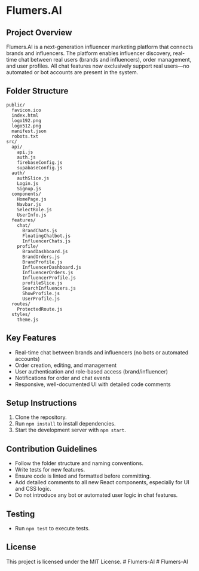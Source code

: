 # Flumers.AI

## Project Overview
Flumers.AI is a next-generation influencer marketing platform that connects brands and influencers. The platform enables influencer discovery, real-time chat between real users (brands and influencers), order management, and user profiles. All chat features now exclusively support real users—no automated or bot accounts are present in the system.

## Folder Structure
```
public/
  favicon.ico
  index.html
  logo192.png
  logo512.png
  manifest.json
  robots.txt
src/
  api/
    api.js
    auth.js
    firebaseConfig.js
    supabaseConfig.js
  auth/
    authSlice.js
    Login.js
    Signup.js
  components/
    HomePage.js
    Navbar.js
    SelectRole.js
    UserInfo.js
  features/
    chat/
      BrandChats.js
      FloatingChatbot.js
      InfluencerChats.js
    profile/
      BrandDashboard.js
      BrandOrders.js
      BrandProfile.js
      InfluencerDashboard.js
      InfluencerOrders.js
      InfluencerProfile.js
      profileSlice.js
      SearchInfluencers.js
      ShowProfile.js
      UserProfile.js
  routes/
    ProtectedRoute.js
  styles/
    theme.js
```

## Key Features
- Real-time chat between brands and influencers (no bots or automated accounts)
- Order creation, editing, and management
- User authentication and role-based access (brand/influencer)
- Notifications for order and chat events
- Responsive, well-documented UI with detailed code comments

## Setup Instructions
1. Clone the repository.
2. Run `npm install` to install dependencies.
3. Start the development server with `npm start`.

## Contribution Guidelines
- Follow the folder structure and naming conventions.
- Write tests for new features.
- Ensure code is linted and formatted before committing.
- Add detailed comments to all new React components, especially for UI and CSS logic.
- Do not introduce any bot or automated user logic in chat features.

## Testing
- Run `npm test` to execute tests.

## License
This project is licensed under the MIT License.
#   F l u m e r s - A I  
 #   F l u m e r s - A I  
 